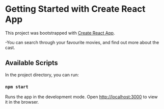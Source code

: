 # Getting Started with Create React App

This project was bootstrapped with [Create React App](https://github.com/facebook/create-react-app).


-You can search through your favourite movies, 
and find out more about the cast.

## Available Scripts
In the project directory, you can run:
### `npm start`
Runs the app in the development mode.
Open [http://localhost:3000](http://localhost:3000) to view it in the browser.


